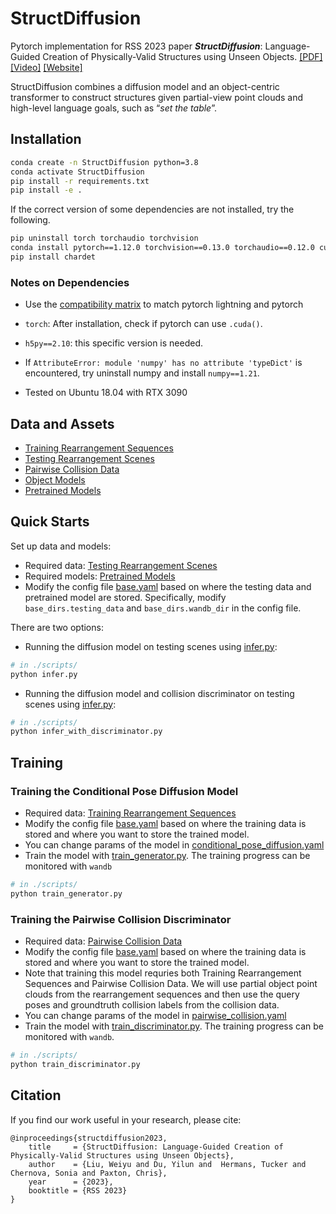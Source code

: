 # StructDiffusion

Pytorch implementation for RSS 2023 paper _**StructDiffusion**_: Language-Guided Creation of Physically-Valid Structures using Unseen Objects. [[PDF]](https://roboticsconference.org/program/papers/031/) [[Video]](https://structdiffusion.github.io/media/overview.mp4) [[Website]](https://structdiffusion.github.io/)

StructDiffusion combines a diffusion model and an object-centric transformer to construct structures given partial-view point clouds and high-level language goals, such as “_set the table_”.

## Installation

```bash
conda create -n StructDiffusion python=3.8
conda activate StructDiffusion
pip install -r requirements.txt
pip install -e .
```

If the correct version of some dependencies are not installed, try the following.
```bash
pip uninstall torch torchaudio torchvision
conda install pytorch==1.12.0 torchvision==0.13.0 torchaudio==0.12.0 cudatoolkit=11.3 -c pytorch
pip install chardet
```

### Notes on Dependencies
- Use the [compatibility matrix](https://lightning.ai/docs/pytorch/latest/versioning.html#compatibility-matrix) to match pytorch lightning and pytorch
- `torch`: After installation, check if pytorch can use `.cuda()`.
- `h5py==2.10`: this specific version is needed.
- If `AttributeError: module 'numpy' has no attribute 'typeDict'` is encountered, try uninstall numpy and install `numpy==1.21`.

- Tested on Ubuntu 18.04 with RTX 3090

## Data and Assets
- [Training Rearrangement Sequences](https://www.dropbox.com/s/vhgexwx1dqipdxj/training_data.zip?dl=0)
- [Testing Rearrangement Scenes](https://www.dropbox.com/s/colp3l5v5tpnnne/testing_data.zip?dl=0)
- [Pairwise Collision Data](https://www.dropbox.com/s/io1zf0cr7933i8j/pairwise_collision_data.zip?dl=0)
- [Object Models](https://www.dropbox.com/s/cnv91p05s725lyv/housekeep_custom_handpicked_small.zip?dl=0)
- [Pretrained Models](https://www.dropbox.com/s/o6yadulmo46mu60/wandb_logs.zip?dl=0)

[//]: # (- [Legacy Pretrained Models]&#40;https://www.dropbox.com/s/cnv91p05s725lyv/housekeep_custom_handpicked_small.zip?dl=0&#41;)

## Quick Starts
Set up data and models:
- Required data: [Testing Rearrangement Scenes](https://www.dropbox.com/s/colp3l5v5tpnnne/testing_data.zip?dl=0)
- Required models: [Pretrained Models](https://www.dropbox.com/s/o6yadulmo46mu60/wandb_logs.zip?dl=0)
- Modify the config file [base.yaml](configs/base.yaml) based on where the testing data and pretrained model are stored. Specifically, modify `base_dirs.testing_data` and `base_dirs.wandb_dir` in the config file.

There are two options:
- Running the diffusion model on testing scenes using [infer.py](scripts/infer.py):
```bash
# in ./scripts/
python infer.py
```

- Running the diffusion model and collision discriminator on testing scenes using [infer.py](scripts/infer_with_discriminator.py):
```bash
# in ./scripts/
python infer_with_discriminator.py
```

## Training
### Training the Conditional Pose Diffusion Model
- Required data: [Training Rearrangement Sequences](https://www.dropbox.com/s/vhgexwx1dqipdxj/training_data.zip?dl=0)
- Modify the config file [base.yaml](configs/base.yaml) based on where the training data is stored and where you want to store the trained model.
- You can change params of the model in [conditional_pose_diffusion.yaml](configs/conditional_pose_diffusion.yaml)
- Train the model with [train_generator.py](scripts/train_generator.py). The training progress can be monitored with `wandb`
```bash
# in ./scripts/
python train_generator.py
```

### Training the Pairwise Collision Discriminator
- Required data: [Pairwise Collision Data](https://www.dropbox.com/s/io1zf0cr7933i8j/pairwise_collision_data.zip?dl=0)
- Modify the config file [base.yaml](configs/base.yaml) based on where the training data is stored and where you want to store the trained model. 
- Note that training this model requries both Training Rearrangement Sequences and Pairwise Collision Data. We will use partial object point clouds from the rearrangement sequences and then use the query poses and groundtruth collision labels from the collision data.
- You can change params of the model in [pairwise_collision.yaml](configs/pairwise_collision.yaml)
- Train the model with [train_discriminator.py](scripts/train_discriminator.py). The training progress can be monitored with `wandb`.
```bash
# in ./scripts/
python train_discriminator.py
```

## Citation
If you find our work useful in your research, please cite:
```
@inproceedings{structdiffusion2023,
    title     = {StructDiffusion: Language-Guided Creation of Physically-Valid Structures using Unseen Objects},
    author    = {Liu, Weiyu and Du, Yilun and  Hermans, Tucker and Chernova, Sonia and Paxton, Chris},
    year      = {2023},
    booktitle = {RSS 2023}
}
```
